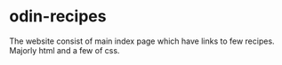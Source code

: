 # odin-recipes
The website consist of main index page which have links to few recipes.
Majorly html and a few of css.